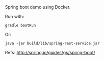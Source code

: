 Spring boot demo using Docker.

Run with:
```
gradle bootRun
```

Or:
```
java -jar build/lib/spring-rest-service.jar
```


Refs:
http://spring.io/guides/gs/spring-boot/
